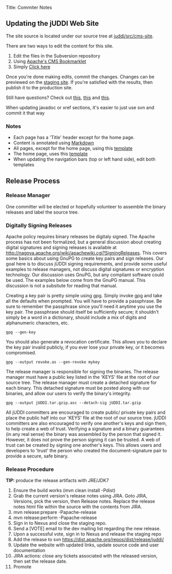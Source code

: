 Title: Commiter Notes

## Updating the jUDDI Web Site

The site source is located under our source tree at [juddi/src/cms-site](http://svn.apache.org/repos/asf/juddi/cms-site/). 

There are two ways to edit the content for this site.

 1.  Edit the files in the Subversion repository
 1.  Using [Apache's CMS Bookmarklet](https://cms.apache.org/#bookmark)
 1.  Simply [Click here](https://cms.apache.org/redirect?uri=http://juddi.apache.org/)

Once you're done making edits, commit the changes. Changes can be previewed on the [staging site](http://juddi.staging.apache.org/). If you're satisfied with the results, then publish it to the production site.

Still have questions? Check out [this](http://www.apache.org/dev/cms.html), [this](http://www.apache.org/dev/cmsref.html) and [this](http://michelf.ca/projects/php-markdown/extra/).

When updating javadoc or xref sections, it's easier to just use svn and commit it that way

### Notes

 - Each page has a 'Title' header except for the home page.
 - Content is annotated using [Markdown](http://daringfireball.net/projects/markdown/syntax)
 - All pages, except for the home page, using this [template](http://svn.apache.org/repos/asf/juddi/cms-site/trunk/templates/skeleton.html)
 - The home page, uses this [template](http://svn.apache.org/repos/asf/juddi/cms-site/trunk/templates/skeletonHome.html)
 - When updating the navigation bars (top or left hand side), edit both templates


## Release Process

### Release Manager

One committer will be elected or hopefully volunteer to assemble the binary releases and label the source tree.

### Digitally Signing Releases

Apache policy requires binary releases be digitaly signed. The Apache process has not been formalized, but a general discussion about creating digital signatures and signing releases is available at http://nagoya.apache.org/wiki/apachewiki.cgi?SigningReleases. This covers some basics about using GnuPG to create key pairs and sign releases. Our goal here is to discuss jUDDI signing requirements, and provide some useful examples to release managers, not discuss digital signatures or encryption technology. Our discussion uses GnuPG, but any compliant software could be used. The examples below come from the GnuPG manual. This discussion is not a subsitute for reading that manual.

Creating a key pair is pretty simple using gpg. Simply invoke gpg and take all the defaults when prompted. You will have to provide a passphrase. Be sure to remember the passphrase since you'll need it anytime you use the key pair. The passphrase should itself be sufficiently secure; it shouldn't simply be a word in a dictionary, should include a mix of digits and alphanumeric characters, etc.

    gpg --gen-key
        
You should also generate a revocation certificate. This allows you to declare the key pair invalid publicly, if you ever lose your private key, or it becomes compromised.

    gpg --output revoke.as --gen-revoke mykey
        
The release manager is responsible for signing the binaries. The release manager must have a public key listed in the 'KEYS' file at the root of our source tree. The release manager must create a detached signature for each binary. This detached signature must be posted along with our binaries, and allow our users to verify the binary's integrity.

    gpg --output jUDDI.tar.gzip.asc --detach-sig jUDDI.tar.gzip
        
All jUDDI committers are encouraged to create public/ private key pairs and place the public half into our 'KEYS' file at the root of our source tree. jUDDI committers are also encouraged to verify one another's keys and sign them, to help create a web of trust. Verifying a signature and a binary guarantees (in any real sense) the binary was assembled by the person that signed it. However, it does not prove the person signing it can be trusted. A web of trust can be created by signing one another's keys. This allows users and developers to 'trust' the person who created the document-signature pair to provide a secure, safe binary.

### Release Procedure

**TIP:** produce the release artifacts with JRE/JDK7

1. Ensure the build works (mvn clean install -Pdist)
2. Grab the current version's release notes using JIRA. Goto JIRA, Versions, pick the version, then Release notes. Replace the release notes html file within the source with the contents from JIRA.
3. mvn release:prepare -Papache-release
4. mvn release:perform -Papache-release
5. Sign in to Nexus and close the staging repo.
6. Send a [VOTE] email to the dev mailing list regarding the new release.
7. Upon a successful vote, sign in to Nexus and release the staging repo
8. Add the release to svn https://dist.apache.org/repos/dist/release/juddi/
9. Update the website with updated links, update source code and user documentation
10. JIRA actions: close any tickets associated with the released version, then set the release date.
11. Promote
